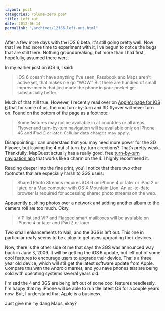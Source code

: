 ```yaml
---
layout: post
categories: volume-zero post
title: Left out
date: 2012-06-14
permalink: "/archives/12166-left-out.html"
---
```



After a few more days with the iOS 6 beta, it's still going pretty well. Now that I've had more time to experiment with it, I've begun to notice the bugs that are still there. Nothing groundbreaking, but more than I had first, hopefully, assumed there were.

<!-- more -->

In my earlier post on iOS 6, I said:

> iOS 6 doesn't have anything I've seen, Passbook and Maps aren't active yet, that makes me go “WOW.” But there are hundred of small improvements that just made the phone in your pocket get substantially better.

Much of that still true. However, I recently read over on [Apple's page for iOS 6](http://apple.com/ios/ios6/) that for some of us, the cool turn-by-turn and 3D flyover will never turn on. Found on the bottom of the page as a footnote:

> Some features may not be available in all countries or all areas. Flyover and turn-by-turn navigation will be available only on iPhone 4S and iPad 2 or later. Cellular data charges may apply.

Disappointing. I can understand that you may need more power for the 3D Flyover, but leaving the 4 out of turn-by-turn directions? That's pretty weak. Thankfully, MapQuest actually has a really good, free [turn-by-turn navigation app](http://itunes.apple.com/us/app/mapquest/id316126557?mt=8) that works like a charm on the 4. I highly recommend it.

Reading deeper into the fine print, you'll notice that there two other footnotes that are especially harsh to 3GS users:

> Shared Photo Streams requires iOS 6 on iPhone 4 or later or iPad 2 or later, or a Mac computer with OS X Mountain Lion. An up-to-date browser is required for accessing shared photo streams on the web.

Apparently pushing photos over a network and adding another album to the camera roll are too much. Okay.

> VIP list and VIP and Flagged smart mailboxes will be available on iPhone 4 or later and iPad 2 or later.

Two small enhancements to Mail, and the 3GS is left out. This one in particular really seems to be a ploy to get users upgrading their devices.

Now, there is the other side of me that says the 3GS was announced way back in June 8, 2009. It will be getting the iOS 6 update, but left out of some cool features to encourage users to upgrade their device. That's a three year old device, which will still get the latest software update from Apple. Compare this with the Android market, and you have phones that are being sold with operating systems several years old.

I'm sad the 4 and 3GS are being left out of some cool features needlessly. I'm happy that my iPhone will be able to run the latest OS for a couple years now. But, I understand that Apple is a business.

Just give me my dang Maps, okay?

